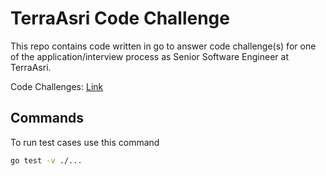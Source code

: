 # TerraAsri Code Challenge
This repo contains code written in go to answer code challenge(s) for one of the application/interview process as Senior Software Engineer at TerraAsri.

Code Challenges: [Link](https://mica-wineberry-d80.notion.site/Code-Challenge-9f10e4d75199422082ea5e503f25067e)

## Commands
To run test cases use this command
```bash
go test -v ./...
```